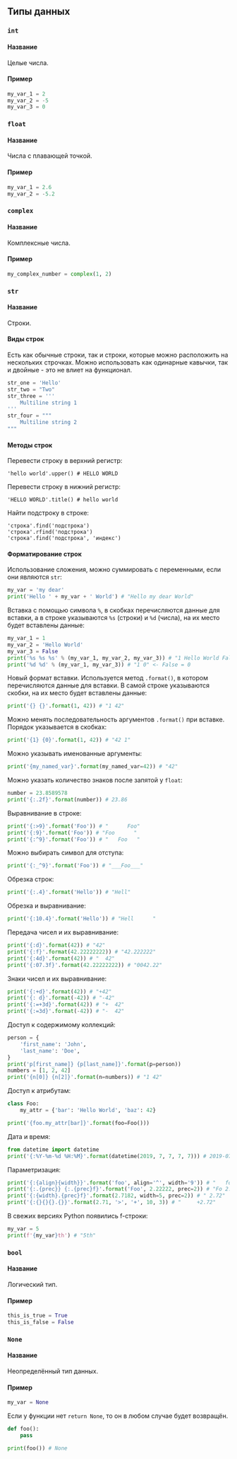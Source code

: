 ## Типы данных

### `int`
#### Название
Целые числа.
#### Пример 
```python
my_var_1 = 2
my_var_2 = -5
my_var_3 = 0
```

### `float`
#### Название
Числа с плавающей точкой.
#### Пример
```python
my_var_1 = 2.6
my_var_2 = -5.2
```

### `complex`
#### Название
Комплексные числа.
#### Пример
```python
my_complex_number = complex(1, 2)
```

### `str`
#### Название
Строки.
#### Виды строк
Есть как обычные строки, так и строки, которые можно расположить на нескольких строчках.
Можно использовать как одинарные кавычки, так и двойные - это не влиет на функционал.
```python
str_one = 'Hello'
str_two = "Two"
str_three = '''
    Multiline string 1
'''
str_four = """
    Multiline string 2
"""
```
#### Методы строк
Перевести строку в верхний регистр:
```python3
'hello world'.upper() # HELLO WORLD
```
Перевести строку в нижний регистр:
```python3
'HELLO WORLD'.title() # hello world
```
Найти подстроку в строке:
```python3
'строка'.find('подстрока')
'строка'.rfind('подстрока')
'строка'.find('подстрока', 'индекс')
```
#### Форматирование строк
Использование сложения, можно суммировать с переменными, если они являются `str`:
```python
my_var = 'my dear'
print('Hello ' + my_var + ' World') # "Hello my dear World"
```
Вставка с помощью символа `%`, в скобках перечисляются данные для вставки, а в строке
указываются `%s` (строки) и `%d` (числа), на их место будет вставлены данные:
```python
my_var_1 = 1
my_var_2 = 'Hello World'
my_var_3 = False
print('%s %s %s' % (my_var_1, my_var_2, my_var_3)) # "1 Hello World False"
print('%d %d' % (my_var_1, my_var_3)) # "1 0" <- False = 0
```
Новый формат вставки. Используется метод `.format()`, в котором перечисляются данные для вставки.
В самой строке указываются скобки, на их место будет вставлены данные:
```python
print('{} {}'.format(1, 42)) # "1 42"
```
Можно менять последовательность аргументов `.format()` при вставке. Порядок указывается в скобках:
```python
print('{1} {0}'.format(1, 42)) # "42 1"
```
Можно указывать именованные аргументы:
```python
print('{my_named_var}'.format(my_named_var=42)) # "42"
```
Можно указать количество знаков после запятой у `float`:
```python
number = 23.8589578
print('{:.2f}'.format(number)) # 23.86 
```
Выравнивание в строке:
```python
print('{:>9}'.format('Foo')) # "      Foo"
print('{:9}'.format('Foo')) # "Foo      "
print('{:^9}'.format('Foo')) # "   Foo   "
```
Можно выбирать символ для отступа:
```python
print('{:_^9}'.format('Foo')) # "___Foo___"
```
Обрезка строк:
```python
print('{:.4}'.format('Hello')) # "Hell"
```
Обрезка и выравнивание:
```python
print('{:10.4}'.format('Hello')) # "Hell      "
```
Передача чисел и их выравнивание:
```python
print('{:d}'.format(42)) # "42"
print('{:f}'.format(42.22222222)) # "42.222222"
print('{:4d}'.format(42)) # "  42"
print('{:07.3f}'.format(42.22222222)) # "0042.22"
```
Знаки чисел и их выравнивание:
```python
print('{:+d}'.format(42)) # "+42"
print('{: d}'.format(-42)) # "-42"
print('{:=+3d}'.format(42)) # "+  42"
print('{:=3d}'.format(-42)) # "-  42"
```
Доступ к содержимому коллекций:
```python
person = {
    'first_name': 'John',
    'last_name': 'Doe',
}
print('p[first_name]} {p[last_name]}'.format(p=person))
numbers = [1, 2, 42]
print('{n[0]} {n[2]}'.format(n=numbers)) # "1 42"
```
Доступ к атрибутам:
```python
class Foo:
    my_attr = {'bar': 'Hello World', 'baz': 42}

print('{foo.my_attr[bar]}'.format(foo=Foo()))
```
Дата и время:
```python
from datetime import datetime
print('{:%Y-%m-%d %H:%M}'.format(datetime(2019, 7, 7, 7, 7))) # 2019-07-07 07:07
```
Параметризация:
```python
print('{:{align}{width}}'.format('foo', align='^', width='9')) # "   foo   "
print('{:.{prec}} {:.{prec}f}'.format('Foo', 2.22222, prec=2)) # "Fo 2.22"
print('{:{width}.{prec}f}'.format(2.7182, width=5, prec=2)) # " 2.72"
print('{:{}{}{}.{}}'.format(2.71, '>', '+', 10, 3)) # "     +2.72"
```
В свежих версиях Python появились f-строки:
```python
my_var = 5
print(f'{my_var}th') # "5th"
```

### `bool`
#### Название
Логический тип.
#### Пример
```python
this_is_true = True
this_is_false = False
```

### `None`
#### Название
Неопределённый тип данных.
#### Пример
```python
my_var = None
```
Если у функции нет `return None`, то он в любом случае будет возвращён.
```python
def foo():
    pass

print(foo()) # None
```
